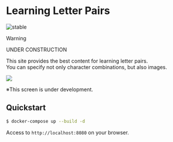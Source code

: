 # Learning Letter Pairs

![stable](https://img.shields.io/badge/build-failed-critical.svg)

> [!WARNING]
> UNDER CONSTRUCTION

This site provides the best content for learning letter pairs.  
You can specify not only character combinations, but also images.  

<kbd>
<img src="https://user-images.githubusercontent.com/29778890/192095221-fb8e3407-8554-4862-9538-c0e7f7d8fad2.png">
</kbd>

※This screen is under development.

## Quickstart

```bash
$ docker-compose up --build -d
```

Access to `http://localhost:8080` on your browser.

